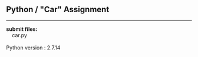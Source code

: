 ## Python / "Car" Assignment

----

**submit files:**<br />
&nbsp;&nbsp;&nbsp;&nbsp;car.py<br />
<br />
Python version : 2.7.14<br />
<br />